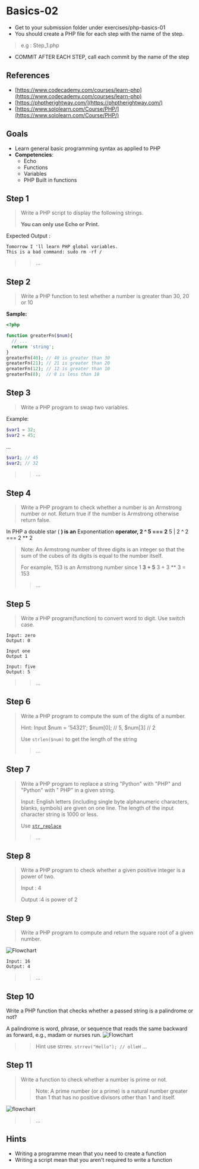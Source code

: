 # Basics-02

* Get to your submission folder under exercises/php-basics-01
* You should create a PHP file for each step with the name of the step.

> e.g : Step\_1.php

* COMMIT AFTER EACH STEP, call each commit by the name of the step

## References

* [https://www.codecademy.com/courses/learn-php](https://www.codecademy.com/courses/learn-php)
* [https://phptherightway.com/](https://phptherightway.com/)
* [https://www.sololearn.com/Course/PHP/](https://www.sololearn.com/Course/PHP/)

## Goals

* Learn general basic programming syntax as applied to PHP
* **Competencies**:
  * Echo
  * Functions
  * Variables
  * PHP Built in functions

## Step 1

> Write a PHP script to display the following strings.
>
> **You can only use Echo or Print.**

Expected Output :

```text
Tomorrow I 'll learn PHP global variables.
This is a bad command: sudo rm -rf /
```

> > ...

## Step 2

> Write a PHP function to test whether a number is greater than 30, 20 or 10

**Sample:**

```php
<?php

function greaterFn($num){
  // ...
  return 'string';
}
greaterFn(40); // 40 is greater than 30
greaterFn(21); // 21 is greater than 20
greaterFn(12); // 12 is greater than 10
greaterFn(8);  // 8 is less than 10
```

> >

## Step 3

> Write a PHP program to swap two variables.

Example:

```php
$var1 = 32;
$var2 = 45;
```

...

```php
$var1; // 45
$var2; // 32
```

> > ...

## Step 4

> Write a PHP program to check whether a number is an Armstrong number or not. Return true if the number is Armstrong otherwise return false.

In PHP a double star \(  **\) is an** Exponentiation **operator, 2 ^ 5 === 2**  5 \| 2 ^ 2 === 2 \*\* 2

> Note: An Armstrong number of three digits is an integer so that the sum of the cubes of its digits is equal to the number itself.
>
> For example, 153 is an Armstrong number since 1  **3 + 5**  3 + 3 \*\* 3 = 153
>
> > ...

## Step 5

> Write a PHP program\(function\) to convert word to digit. Use switch case.

```text
Input: zero
Output: 0

Input one
Output 1

Input: five
Output: 5
```

> > ...

## Step 6

> Write a PHP program to compute the sum of the digits of a number.
>
> Hint: Input $num = '54321'; $num\[0\]; // 5, $num\[3\] // 2
>
> Use `strlen($num)` to get the length of the string
>
> > ...

## Step 7

> Write a PHP program to replace a string "Python" with "PHP" and "Python" with " PHP" in a given string.
>
> Input: English letters \(including single byte alphanumeric characters, blanks, symbols\) are given on one line. The length of the input character string is 1000 or less.
>
> Use [`str_replace`](https://www.php.net/manual/en/function.str-replace.php)
>
> > ...

## Step 8

> Write a PHP program to check whether a given positive integer is a power of two.
>
> Input : 4
>
> Output :4 is power of 2
>
> >

## Step 9

> Write a PHP program to compute and return the square root of a given number.

![Flowchart](../../.gitbook/assets/php-challenges-1-exercise-1.png)

```text
Input: 16
Output: 4
```

> > ...

## Step 10

Write a PHP function that checks whether a passed string is a palindrome or not?

A palindrome is word, phrase, or sequence that reads the same backward as forward, e.g., madam or nurses run. ![Flowchart](../../.gitbook/assets/php-function-exercise-6.png)

> > Hint use strrev. `strrev("Hello"); // olleH` ...

## Step 11

> Write a function to check whether a number is prime or not.
>
> > Note: A prime number \(or a prime\) is a natural number greater than 1 that has no positive divisors other than 1 and itself.

![flowchart](../../.gitbook/assets/php-function-exercise-2.png)

> > ...

## Hints

* Writing a programme mean that you need to create a function
* Writing a script mean that you aren't required to write a function

